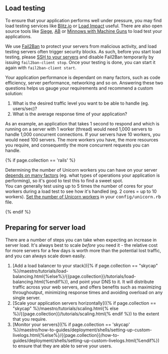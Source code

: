 ## Load testing

To ensure that your application performs well under pressure, you may find load testing services like [Blitz.io](http://blitz.io) or [Load Impact](http://loadimpact.com/) useful. There are also open source tools like [Siege](http://www.joedog.org/siege-home/), [AB](http://httpd.apache.org/docs/2.2/programs/ab.html) or [Minnows with Machine Guns](https://github.com/rozap/minnowswithmachineguns) to load test your applications.

We use [Fail2Ban](http://www.fail2ban.org/wiki/index.php/Main_Page) to protect your servers from malicious activity, and load testing servers often trigger security blocks. As such, before you start load testing, please [SSH to your servers](/{{page.collection}}/how-to-guides/deployment/shells/ssh.html) and disable Fail2Ban temporarily by issuing `fail2ban-client stop`. Once your testing is done, you can start it again with `fail2ban-client start`.

Your application performance is dependant on many factors, such as code efficiency, server performance, networking and so on. Answering these two questions helps us gauge your requirements and recommend a custom solution:

1.  What is the desired traffic level you want to be able to handle (eg. users/sec)?
2.  What is the average response time of your application?

As an example, an application that takes 1 second to respond and which is running on a server with 1 worker (thread) would need 1,000 servers to handle 1,000 concurrent connections. If your servers have 10 workers, you would need 100 servers. The more workers you have, the more resources you require, and consequently the more concurrent requests you can handle.

{% if page.collection == 'rails' %}
<p>Determining the number of Unicorn workers you can have on your server <a href="http://stackoverflow.com/questions/11056362/unicorn-which-number-of-worker-processes-to-use">depends on many factors</a> (eg. what types of operations your application is performing), so it's good to test this to find a sweet spot.<br/>You can generally test using up to 5 times the number of cores for your workers during a load test to see how it's handled (eg. 2 cores = up to 10 workers). <a href="https://bogomips.org/unicorn/">Set the number of Unicorn workers</a> in your <kbd>config/unicorn.rb</kbd> file.</p>
{% endif %}

## Preparing for server load

There are a number of steps you can take when expecting an increase in server load. It's always best to scale _before_ you need it - the relative cost for more servers for a few days is worth more than the potential lost traffic, and you can always scale down easily.

1.  [Add a load balancer to your stack]({% if page.collection == "skycap" %}/maestro/tutorials/load-balancing.html{%else%}/{{page.collection}}/tutorials/load-balancing.html{%endif%}), and point your DNS to it. It will distribute traffic across your web servers, and offers benefits such as maximizing throughoutput, minimizing response times and avoiding overload on any single server.
2.  [Scale your application servers horizontally]({% if page.collection == "skycap" %}/maestro/tutorials/scaling.html{% else %}/{{page.collection}}/tutorials/scaling.html{% endif %}) to the extent that you require.
3.  [Monitor your servers]({% if page.collection == 'skycap' %}/maestro/how-to-guides/deployment/shells/setting-up-custom-livelogs.html{%else%}/{{page.collection}}/how-to-guides/deployment/shells/setting-up-custom-livelogs.html{%endif%}) to ensure that they are able to serve your users.

